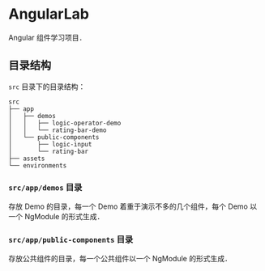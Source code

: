 # AngularLab

Angular 组件学习项目．

## 目录结构

`src` 目录下的目录结构：

```
src
├── app
│   ├── demos
│   │   ├── logic-operator-demo
│   │   └── rating-bar-demo
│   └── public-components
│       ├── logic-input
│       └── rating-bar
├── assets
└── environments
```

### `src/app/demos` 目录

存放 Demo 的目录，每一个 Demo 着重于演示不多的几个组件，每个 Demo 以一个 NgModule 的形式生成．

### `src/app/public-components` 目录

存放公共组件的目录，每一个公共组件以一个 NgModule 的形式生成．
